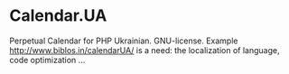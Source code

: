 # Calendar.UA
Perpetual Calendar for PHP Ukrainian. GNU-license. Example http://www.biblos.in/calendarUA/ is a need: the localization of language, code optimization ...
